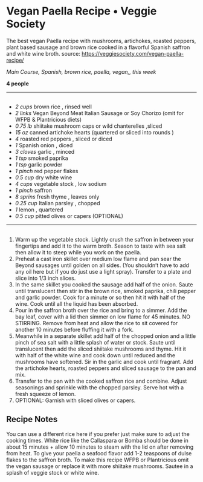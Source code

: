 # Vegan Paella Recipe • Veggie Society

The best vegan Paella recipe with mushrooms, artichokes, roasted peppers, plant based sausage and brown rice cooked in a flavorful Spanish saffron and white wine broth.
source: https://veggiesociety.com/vegan-paella-recipe/

*Main Course, Spanish, brown rice, paella, vegan,, this week*

**4 people**

---

## 

- *2 cups* brown rice , rinsed well
- *2 links* Vegan Beyond Meat Italian Sausage or Soy Chorizo (omit for WFPB & Plantricious diets)
- *0.75 lb* shiitake mushroom caps or wild chanterelles  ,sliced
- *15 oz* canned artichoke hearts (quartered or sliced into rounds )
- *4* roasted red peppers , sliced or diced
- *1* Spanish onion , diced
- *3 cloves* garlic , minced
- *1 tsp* smoked paprika
- *1 tsp* garlic powder
- *1 pinch* red pepper flakes
- *0.5 cup* dry white wine
- *4 cups* vegetable stock , low sodium
- *1 pinch* saffron
- *8 sprins* fresh thyme , leaves only
- *0.25 cup* Italian parsley , chopped
- *1* lemon , quartered
- *0.5 cup* pitted olives or capers (OPTIONAL)

---

## 
1. Warm up the vegetable stock. Lightly crush the saffron in between your fingertips and add it to the warm broth. Season to taste with sea salt then allow it to steep while you work on the paella.
2. Preheat a cast iron skillet over medium low flame and pan sear the Beyond sausages until golden on all sides. (You shouldn’t have to add any oil here but if you do just use a light spray). Transfer to a plate and slice into 1/3 inch slices.
3. In the same skillet you cooked the sausage add half of the onion. Saute until translucent then stir in the brown rice, smoked paprika, chili pepper and garlic powder. Cook for a minute or so then hit it with half of the wine. Cook until all the liquid has been absorbed.
4. Pour in the saffron broth over the rice and bring to a simmer. Add the bay leaf, cover with a lid then simmer on low flame for 45 minutes. NO STIRRING. Remove from heat and allow the rice to sit covered for another 10 minutes before fluffing it with a fork.
5. Meanwhile in a separate skillet add half of the chopped onion and a little pinch of sea salt with a little splash of water or stock. Saute until translucent then add the sliced shiitake mushrooms and thyme. Hit it with half of the white wine and cook down until reduced and the mushrooms have softened. Sir in the garlic and cook until fragrant. Add the artichoke hearts, roasted peppers and sliced sausage to the pan and mix.
6. Transfer to the pan with the cooked saffron rice and combine. Adjust seasonings and sprinkle with the chopped parsley. Serve hot with a fresh squeeze of lemon.
7. OPTIONAL: Garnish with sliced olives or capers.

## Recipe Notes

You can use a different rice here if you prefer just make sure to adjust the cooking times. White rice like the Callaspara or Bomba should be done in about 15 minutes + allow 10 minutes to steam with the lid on after removing from heat.
To give your paella a seafood flavor add 1-2 teaspoons of dulse flakes to the saffron broth.
To make this recipe WFPB or Plantricious omit the vegan sausage or replace it with more shiitake mushrooms. Sautee in a splash of veggie stock or white wine.
